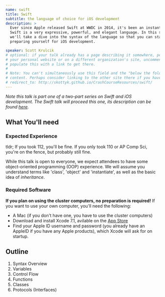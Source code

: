 ```yaml
---
name: swift
title: Swift
subtitle: the language of choice for iOS development
description: >
  Ever since Apple released Swift at WWDC in 2014, it's been an instant hit.
  Swift is a very expressive, powerful, and elegant language. In this session,
  we'll take a dive into the syntax of the language so that you can start
  preparing yourself for iOS development.

speaker: Scott Krulcik
# optional: if your talk already has a page describing it somewhere, perhaps on
# your personal website or on a different organization's site, uncomment and
# populate this with a link to get there.
#
# Note: You can't simultaneously use this field and the "below the fold"
# content. Perhaps consider linking to the other site there if you have to.
# redirect_to: http://skottyk.github.io/CrashCourseResources/swift/
---
```


_Note this talk is part one of a two-part series on Swift and iOS development. The Swift talk will proceed this one, its description can be found [here](../ios-dev/)._

## What You'll need

### Expected Experience

tldr; If you took 112, you'll be fine. If you only took 110 or AP Comp Sci, you're on the fence, but probably still fine.

While this talk is open to everyone, we expect attendees to have some object-oriented programming (OOP) experience. We will assume you understand terms like 'class', 'object' and 'instantiate', as well as the basic idea of _inheritance_.

### Required Software

__If you plan on using the cluster computers, no preparation is required!__ If you want to use your own computer, you'll need the following:

  - A Mac (if you don't have one, you have to use the cluster computers)
  - Download and install Xcode 7.1, avilable on the [App Store](https://itunes.apple.com/us/app/xcode/id497799835?mt=12)
  - Find your Apple ID username and password (you already have an AppleID if you have any Apple products), which Xcode will ask for on startup.

## Outline

  1. Syntax Overview
  2. Variables
  3. Control Flow
  4. Functions
  5. Classes
  6. Protocols (Interfaces)

